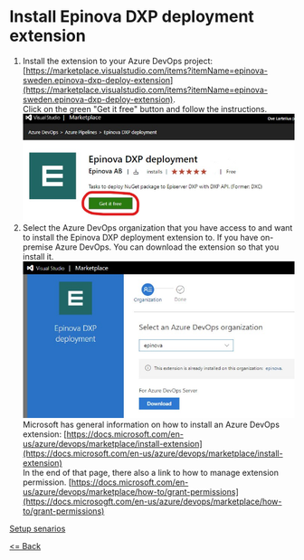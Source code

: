 # Install Epinova DXP deployment extension  

1. Install the extension to your Azure DevOps project: [https://marketplace.visualstudio.com/items?itemName=epinova-sweden.epinova-dxp-deploy-extension](https://marketplace.visualstudio.com/items?itemName=epinova-sweden.epinova-dxp-deploy-extension).  
Click on the green "Get it free" button and follow the instructions.  
![Microsoft marketplace](Images/Install/Marketplace_install.jpg)
2. Select the Azure DevOps organization that you have access to and want to install the Epinova DXP deployment extension to. If you have on-premise Azure DevOps. You can download the extension so that you install it.  
![Select organization](Images/Install/Marketplace_selectorganization.jpg)  
Microsoft has general information on how to install an Azure DevOps extension:  [https://docs.microsoft.com/en-us/azure/devops/marketplace/install-extension](https://docs.microsoft.com/en-us/azure/devops/marketplace/install-extension)  
In the end of that page, there also a link to how to manage extension permission. [https://docs.microsoft.com/en-us/azure/devops/marketplace/how-to/grant-permissions](https://docs.microsogft.com/en-us/azure/devops/marketplace/how-to/grant-permissions)  

[Setup senarios](SetupScenarios.md) 
  
[<= Back](../README.md)

